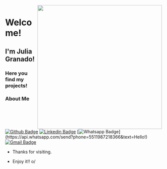 <img align="right" width="400" height="400" border-radius="10px" src="https://media.giphy.com/media/AFdcYElkoNAUE/giphy.gif">

# Welcome!

## I'm Julia Granado!

### Here you find my projects!


### About Me
[![Github Badge](https://img.shields.io/badge/-Github-000?style=flat-square&logo=Github&logoColor=white&link=https://github.com/gferri-projects)](https://github.com/gferri-projects)
[![Linkedin Badge](https://img.shields.io/badge/-LinkedIn-blue?style=flat-square&logo=Linkedin&logoColor=white&link=https://www.linkedin.com/in/julia-gferri-231404227/)](https://www.linkedin.com/in/julia-gferri-231404227/)
[![Whatsapp Badge](https://img.shields.io/badge/-Whatsapp-4CA143?style=flat-square&labelColor=4CA143&logo=whatsapp&logoColor=white&link=https://api.whatsapp.com/send?phone=5511987218366&text=Hello!)](https://api.whatsapp.com/send?phone=5511987218366&text=Hello!)
[![Gmail Badge](https://img.shields.io/badge/-Gmail-c14438?style=flat-square&logo=Gmail&logoColor=white&link=mailto:juliagranadowork@gmail.com)](mailto:juliagranadowork@gmail.com)

- Thanks for visiting. 

- Enjoy it!! o/







<!--
**gferri-projects/gferri-projects** is a ✨ _special_ ✨ repository because its `README.md` (this file) appears on your GitHub profile.

Here are some ideas to get you started:

- 🔭 I’m currently working on ...
- 🌱 I’m currently learning ...
- 👯 I’m looking to collaborate on ...
- 🤔 I’m looking for help with ...
- 💬 Ask me about ...
- 📫 How to reach me: ...
- 😄 Pronouns: ...
- ⚡ Fun fact: ...
-->
